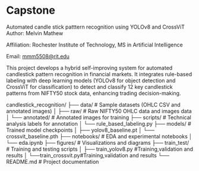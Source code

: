 # Capstone
Automated candle stick patttern recognition using YOLOv8 and CrossViT 
Author: Melvin Mathew

Affiliation: Rochester Institute of Technology, MS in Artificial Intelligence

Email: mmm5508@rit.edu

This project develops a hybrid self-improving system for automated candlestick pattern recognition in financial markets. It integrates rule-based labeling with deep learning models (YOLOv8 for object detection and CrossViT for classification) to detect and classify 12 key candlestick patterns from NIFTY50 stock data, enhancing trading decision-making.

candlestick_recognition/
├── data/                # Sample datasets (OHLC CSV and annotated images)
│   ├── raw/            # Raw NIFTY50 OHLC data and images data
│   └── annotated/      # Annotated images for training
├── scripts/            # Technical analysis labels for annotation
│   └── rule_based_labeling.py
├── models/             # Trained model checkpoints
│   ├── yolov8_baseline.pt
│   └── crossvit_baseline.pth
├── notebooks/          # EDA and experimental notebooks
│   └── eda.ipynb
├── figures/            # Visualizations and diagrams
├── train_test/         # Training and testing scripts
│   ├── train_yolov8.py #Training,validation and results
│   └──train_crossvit.py#Training,validation and results
└── README.md           # Project documentation
